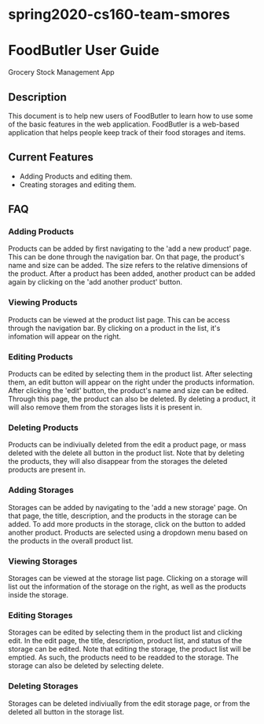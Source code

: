 # spring2020-cs160-team-smores

<h1>FoodButler User Guide</h1>
<p>Grocery Stock Management App</p>

<!-- Insert screenshot of app here. -->

<h2>Description</h2>
<p>
This document is to help new users of FoodButler to learn how to use some of the basic features in the web application. FoodButler is a web-based application that helps people keep track of their food storages and items.

</p>

<h2>Current Features</h2>
<ul>
  <li>Adding Products and editing them.</li>
  <li>Creating storages and editing them.</li>
</ul>

<h2>FAQ</h2>
<h3>Adding Products</h3>
<p> Products can be added by first navigating to the 'add a new product' page. This can be done through the navigation bar. On that page, the product's name and size can be added. The size refers to the relative dimensions of the product. After a product has been added, another product can be added again by clicking on the 'add another product' button.
  </p>

<h3>Viewing Products</h3>
<p> Products can be viewed at the product list page. This can be access through the navigation bar. By clicking on a product in the list, it's infomation will appear on the right.
</p>

<h3>Editing Products</h3>
<p> Products can be edited by selecting them in the product list. After selecting them, an edit button will appear on the right under the products information. After clicking the 'edit' button, the product's name and size can be edited. Through this page, the product can also be deleted. By deleting a product, it will also remove them from the storages lists it is present in.
</p>

<h3>Deleting Products</h3>
<p>
  Products can be indiviually deleted from the edit a product page, or mass deleted with the delete all button in the product list. Note that by deleting the products, they will also disappear from the storages the deleted products are present in.
</p>

<h3>Adding Storages</h3>
<p>
  Storages can be added by navigating to the 'add a new storage' page. On that page, the title, description, and the products in the storage can be added. To add more products in the storage, click on the button to added another product. Products are selected using a dropdown menu based on the products in the overall product list.
</p>

<h3> Viewing Storages</h3>
<p>
  Storages can be viewed at the storage list page. Clicking on a storage will list out the information of the storage on the right, as well as the products inside the storage.
  </p>
  
<h3>Editing Storages</h3>
<p>
  Storages can be edited by selecting them in the product list and clicking edit. In the edit page, the title, description, product list, and status of the storage can be edited. Note that editing the storage, the product list will be emptied. As such, the products need to be readded to the storage. The storage can also be deleted by selecting delete.
</p>

<h3>Deleting Storages</h3>
<p>
  Storages can be deleted indiviually from the edit storage page, or from the deleted all button in the storage list.
</p>
